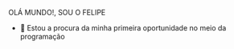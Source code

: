 OLÁ MUNDO!, SOU O FELIPE



- 🔭 Estou a procura da minha primeira oportunidade no meio da programação

